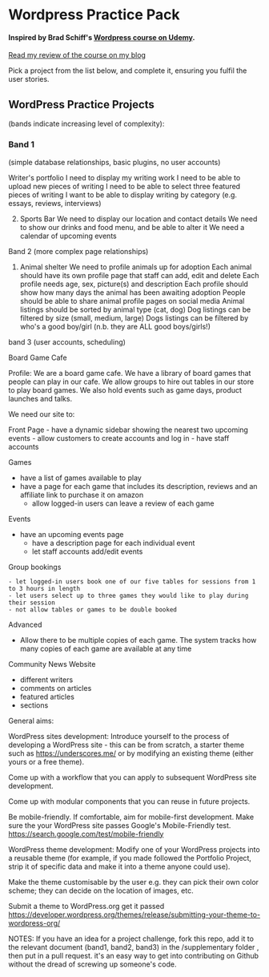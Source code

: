 # Wordpress Practice Pack
#### Inspired by Brad Schiff's [Wordpress course on Udemy](https://www.udemy.com/become-a-wordpress-developer-php-javascript/).

[Read my review of the course on my blog](http://adamskuse.com/blog/coding/2018/03/15/thoughts-on-brad-schiffs-become-a-wordpress-developer-course/) 


Pick a project from the list below, and complete it, ensuring you fulfil the user stories.


## WordPress Practice Projects
(bands indicate increasing level of complexity):

### Band 1
(simple database relationships, basic plugins, no user accounts)

Writer's portfolio 
I need to display my writing work
I need to be able to upload new pieces of writing
I need to be able to select three featured pieces of writing
I want to be able to display writing by category (e.g. essays, reviews, interviews)
	

2. Sports Bar
	We need to display our location and contact details
	We need to show our drinks and food menu, and be able to alter it
	We need a calendar of upcoming events
 
Band 2
(more complex page relationships)

1. Animal shelter
	We need to profile animals up for adoption
	Each animal should have its own profile page that staff can add, edit and delete
	Each profile needs age, sex, picture(s) and description
	Each profile should show how many days the animal has been awaiting adoption
People should be able to share animal profile pages on social media
Animal listings should be sorted by animal type (cat, dog)
Dog listings can be filtered by size (small, medium, large)
Dogs listings can be filtered by who's a good boy/girl (n.b. they are ALL good boys/girls!)
 



	
band 3
(user accounts, scheduling)

Board Game Cafe

Profile: We are a board game cafe. We have a library of board games that people can play in our cafe. We allow groups to hire out tables in our store to play board games. We also hold events such as game days, product launches and talks.

We need our site to:


Front Page
	- have a dynamic sidebar showing the nearest two upcoming events
	- allow customers to create accounts and log in
	- have staff accounts

Games
- have a list of games available to play
- have a page for each game that includes its description, reviews and an affiliate link to purchase it on amazon
	- allow logged-in users can leave a review of each game
	
Events	
- have an upcoming events page
	- have a description page for each individual event
	- let staff accounts add/edit events
	
Group bookings
	
	- let logged-in users book one of our five tables for sessions from 1 to 3 hours in length
	- let users select up to three games they would like to play during their session
	- not allow tables or games to be double booked

Advanced
- Allow there to be multiple copies of each game. The system tracks how many copies of each game are available at any time


Community News Website
- different writers
- comments on articles
- featured articles
- sections














General aims:

WordPress sites development:
Introduce yourself to the process of developing a WordPress site - this can be from scratch, a starter theme such as https://underscores.me/ or by modifying an existing theme (either yours or a free theme).

Come up with a workflow that you can apply to subsequent WordPress site development.

Come up with modular components that you can reuse in future projects.

Be mobile-friendly. If comfortable, aim for mobile-first development. Make sure the your WordPress site passes Google's Mobile-Friendly test. https://search.google.com/test/mobile-friendly

WordPress theme development:
Modify one of your WordPress projects into a reusable theme (for example, if you made followed the Portfolio Project, strip it of specific data and make it into a theme anyone could use).

Make the theme customisable by the user e.g. they can pick their own color scheme; they can decide on the location of images, etc.

Submit a theme to WordPress.org get it passed https://developer.wordpress.org/themes/release/submitting-your-theme-to-wordpress-org/


NOTES:
If you have an idea for a project challenge, fork this repo, add it to the relevant document (band1, band2, band3) in the /supplementary folder , then put in a pull request. it's an easy way to get into contributing on Github without the dread of screwing up someone's code. 



















